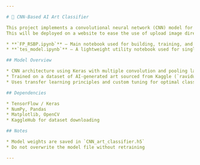 ```yaml
---

# 🎨 CNN-Based AI Art Classifier

This project implements a convolutional neural network (CNN) model for classifying AI-generated artworks using TensorFlow and Keras. It is a part of a final project of my Knowledge Based Engineering class.
This will be deployed on a website to ease the use of upload image directly and get the classification results.

* **`FP_RSBP.ipynb`** – Main notebook used for building, training, and visualizing a CNN model on an AI-generated artwork dataset.
* **`tes_model.ipynb`** – A lightweight utility notebook used for single-image predictions and quick model testing using the saved `.h5` model.

## Model Overview

* CNN architecture using Keras with multiple convolution and pooling layers
* Trained on a dataset of AI-generated art sourced from Kaggle (`ravidussilva/real-ai-art`)
* Uses transfer learning principles and custom tuning for optimal classification accuracy

## Dependencies

* TensorFlow / Keras
* NumPy, Pandas
* Matplotlib, OpenCV
* KaggleHub for dataset downloading

## Notes

* Model weights are saved in `CNN_art_classifier.h5`
* Do not overwrite the model file without retraining

---
```

